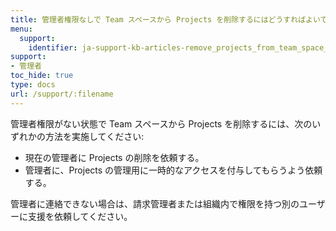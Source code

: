 ```yaml
---
title: 管理者権限なしで Team スペースから Projects を削除するにはどうすればよいですか？
menu:
  support:
    identifier: ja-support-kb-articles-remove_projects_from_team_space_without_admin_privileges
support:
- 管理者
toc_hide: true
type: docs
url: /support/:filename
---
```


管理者権限がない状態で Team スペースから Projects を削除するには、次のいずれかの方法を実施してください:

- 現在の管理者に Projects の削除を依頼する。
- 管理者に、Projects の管理用に一時的なアクセスを付与してもらうよう依頼する。

管理者に連絡できない場合は、請求管理者または組織内で権限を持つ別のユーザーに支援を依頼してください。
